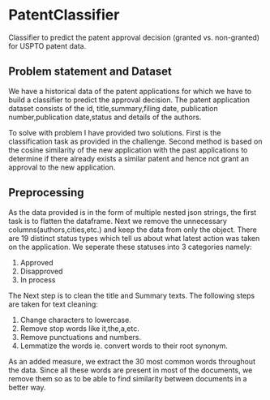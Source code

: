 # PatentClassifier
Classifier to predict the patent approval decision (granted vs. non-granted) for USPTO patent data.

## Problem statement and Dataset
We have a historical data of the patent applications for which we have to build a classifier to predict the approval decision. The patent application dataset consists of the id, title,summary,filing date, publication number,publication date,status and details of the authors.  

To solve with problem I have provided two solutions. First is the classification task as provided in the challenge. Second method is based on the cosine similarity of the new application with the past applications to determine if there already exists a similar patent and hence not grant an approval to the new application.

## Preprocessing
As the data provided is in the form of multiple nested json strings, the first task is to flatten the dataframe. Next we remove the unnecessary columns(authors,cities,etc.) and keep the data from only the object. 
There are 19 distinct status types which tell us about what latest action was taken on the application. We seperate these statuses into 3 categories namely:
1. Approved
2. Disapproved
3. In process

The Next step is to clean the title and Summary texts. The following steps are taken for text cleaning:
1. Change characters to lowercase.
2. Remove stop words like it,the,a,etc.
3. Remove punctuations and numbers.
4. Lemmatize the words ie. convert words to their root synonym.

As an added measure, we extract the 30 most common words throughout the data. Since all these words are present in most of the documents, we remove them so as to be able to find similarity between documents in a better way.
